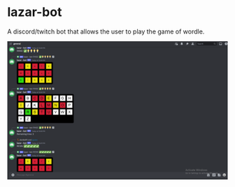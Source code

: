 # lazar-bot

A discord/twitch bot that allows the user to play the game of wordle.

![wordle](./wordle.png)
